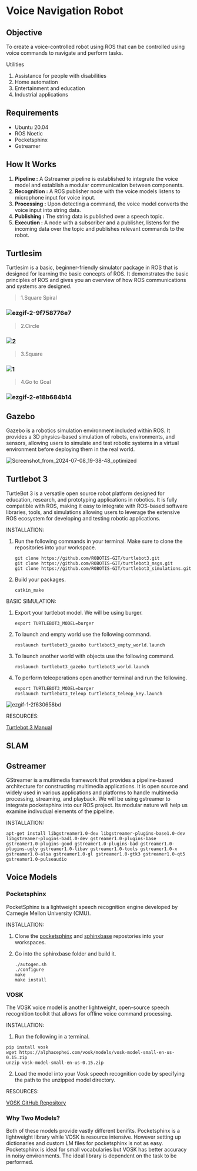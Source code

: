 # Voice Navigation Robot

## Objective

To create a voice-controlled robot using ROS that can be controlled using voice commands to navigate and perform tasks.

Utilities

 1) Assistance for people with disabilities
 2) Home automation
 3) Entertainment and education
 4) Industrial applications


## Requirements

* Ubuntu 20.04
* ROS Noetic
* Pocketsphinx
* Gstreamer

## How It Works
1. **Pipeline :** A Gstreamer pipeline is established to integrate the voice model and establish a modular communication between components.
2. **Recognition :** A ROS publisher node with the voice models listens to microphone input for voice input.
3. **Processing :** Upon detecting a command, the voice model converts the voice input into string data.
4. **Publishing :** The string data is published over a speech topic.
5. **Execution :** A node with a subscriber and a publisher, listens for the incoming data over the topic and publishes relevant commands to the robot.


## Turtlesim
Turtlesim is a basic, beginner-friendly simulator package in ROS that is designed for learning the basic concepts of ROS. It demonstrates the basic principles of ROS and gives you an overview of how ROS communications and systems are designed.

> 1.Square Spiral
### ![ezgif-2-9f758776e7](https://github.com/sangwan7gaurav/Voice_Navigation/assets/138971930/e48e4f3d-5b82-48fc-820c-ffeda10232f2) 
> 2.Circle
### ![2](https://github.com/sangwan7gaurav/Voice_Navigation/assets/138971930/afdc9c2d-79d7-4569-9bac-3cb6f46373ac)
> 3.Square
### ![1](https://github.com/sangwan7gaurav/Voice_Navigation/assets/138971930/4d06d620-a81b-4201-8106-b02912b38383)
> 4.Go to Goal
### ![ezgif-2-e18b684b14](https://github.com/sangwan7gaurav/Voice_Navigation/assets/138971930/97559c15-b698-4bae-aaad-434488b60987)



## Gazebo

Gazebo is a robotics simulation environment included within ROS. It provides a 3D physics-based simulation of robots, environments, and sensors, allowing users to simulate and test robotic systems in a virtual environment before deploying them in the real world.


![Screenshot_from_2024-07-08_19-38-48_optimized](https://github.com/user-attachments/assets/ebf896a3-99d9-4b0d-b8c7-bb94ffbdb0f3)


## Turtlebot 3

TurtleBot 3 is a versatile open source robot platform designed for education, research, and prototyping applications in robotics. It is fully compatible with ROS, making it easy to integrate with ROS-based software libraries, tools, and simulations allowing users to leverage the extensive ROS ecosystem for developing and testing robotic applications.


INSTALLATION:
1) Run the following commands in your terminal. Make sure to clone the repositories into your workspace.
   ```
   git clone https://github.com/ROBOTIS-GIT/turtlebot3.git
   git clone https://github.com/ROBOTIS-GIT/turtlebot3_msgs.git
   git clone https://github.com/ROBOTIS-GIT/turtlebot3_simulations.git
   ```
2) Build your packages.
   ```
   catkin_make
   ```

BASIC SIMULATION:
1) Export your turtlebot model. We will be using burger.
   ```
   export TURTLEBOT3_MODEL=burger
   ```
2) To launch and empty world use the following command.
   ```
   roslaunch turtlebot3_gazebo turtlebot3_empty_world.launch
   ```
3) To launch another world with objects use the following command.
   ```
   roslaunch turtlebot3_gazebo turtlebot3_world.launch
   ```
4) To perform teleoperations open another terminal and run the following.
   ```
   export TURTLEBOT3_MODEL=burger
   roslaunch turtlebot3_teleop turtlebot3_teleop_key.launch
   ```
![ezgif-1-2f630658bd](https://github.com/user-attachments/assets/0e1b9ee7-16bb-45a3-9458-2d36231953f0)


RESOURCES:

[Turtlebot 3 Manual](https://emanual.robotis.com/docs/en/platform/turtlebot3/overview/)<br>

## SLAM

## Gstreamer

GStreamer is a multimedia framework that provides a pipeline-based architecture for constructing multimedia applications. It is open source and widely used in various applications and platforms to handle multimedia processing, streaming, and playback. We will be using gstreamer to integrate pocketsphinx into our ROS project. Its modular nature will help us examine indivudual elements of the pipeline.

INSTALLATION:  

```
apt-get install libgstreamer1.0-dev libgstreamer-plugins-base1.0-dev libgstreamer-plugins-bad1.0-dev gstreamer1.0-plugins-base gstreamer1.0-plugins-good gstreamer1.0-plugins-bad gstreamer1.0-plugins-ugly gstreamer1.0-libav gstreamer1.0-tools gstreamer1.0-x gstreamer1.0-alsa gstreamer1.0-gl gstreamer1.0-gtk3 gstreamer1.0-qt5 gstreamer1.0-pulseaudio
```

## Voice Models

### Pocketsphinx

PocketSphinx is a lightweight speech recognition engine developed by Carnegie Mellon University (CMU).

INSTALLATION:
1) Clone the [pocketsphinx](https://github.com/cmusphinx/pocketsphinx) and [sphinxbase](https://github.com/cmusphinx/sphinxbase) repostories into your workspaces.
2) Go into the sphinxbase folder and build it.

   ```
   ./autogen.sh
   ./configure
   make
   make install
   ```


### VOSK 

The VOSK voice model is another lightweight, open-source speech recognition toolkit that allows for offline voice command processing.

INSTALLATION:  

1. Run the following in a terminal.
```
pip install vosk
wget https://alphacephei.com/vosk/models/vosk-model-small-en-us-0.15.zip
unzip vosk-model-small-en-us-0.15.zip
```

2. Load the model into your Vosk speech recognition code by specifying the path to the unzipped model directory.

RESOURCES:

[VOSK GitHub Repository](https://github.com/alphacep/vosk-api)<br>


### Why Two Models?

Both of these models provide vastly different benifits. Pocketsphinx is a lightweight library while VOSK is resource intensive. However setting up dictionaries and custom LM files for pocketsphinx is not as easy. Pocketsphinx is ideal for small vocabularies but VOSK has better accuracy in noisy environments. The ideal library is dependent on the task to be performed.

